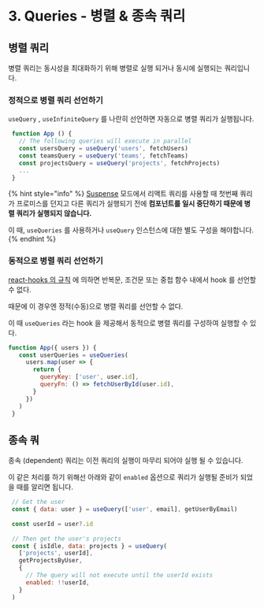 # 3. Queries - 병렬 & 종속 쿼리

## 병렬 쿼리

병렬 쿼리는 동시성을 최대화하기 위해 병렬로 실행 되거나 동시에 실행되는 쿼리입니다.

### 정적으로 병렬 쿼리 선언하기

`useQuery` , `useInfiniteQuery` 를 나란히 선언하면 자동으로 병렬 쿼리가 실행됩니다.

```jsx
 function App () {
   // The following queries will execute in parallel
   const usersQuery = useQuery('users', fetchUsers)
   const teamsQuery = useQuery('teams', fetchTeams)
   const projectsQuery = useQuery('projects', fetchProjects)
   ...
 }
```

{% hint style="info" %}
[Suspense](https://reactjs.org/docs/react-api.html#reactsuspense) 모드에서 리액트 쿼리를 사용할 때 첫번째 쿼리가 프로미스를 던지고 다른 쿼리가 실행되기 전에 **컴포넌트를 일시 중단하기 때문에 병렬 쿼리가 실행되지 않습니다.** 

이 때, `useQueries` 를 사용하거나 `useQuery` 인스턴스에 대한 별도 구성을 해야합니다.
{% endhint %}

### 동적으로 병렬 쿼리 선언하기

[react-hooks 의 규칙](https://ru.react.js.org/docs/hooks-overview.html#%EF%B8%8F-rules-of-hooks) 에 의하면 반복문, 조건문 또는 중첩 함수 내에서 hook 를 선언할 수 없다. 

때문에 이 경우엔 정적\(수동\)으로 병렬 쿼리를 선언할 수 없다. 

이 때 `useQueries` 라는 hook 을 제공해서 동적으로 병렬 쿼리를 구성하여 실행할 수 있다.

```jsx
function App({ users }) {
   const userQueries = useQueries(
     users.map(user => {
       return {
         queryKey: ['user', user.id],
         queryFn: () => fetchUserById(user.id),
       }
     })
   )
 } 
```

## 종속 쿼

종속 \(dependent\) 쿼리는 이전 쿼리의 실행이 마무리 되어야 실행 될 수 있습니다.

이 같은 처리를 하기 위해선 아래와 같이 `enabled` 옵션으로 쿼리가 실행될 준비가 되었을 때를 알리면 됩니다.

```jsx
 // Get the user
 const { data: user } = useQuery(['user', email], getUserByEmail)
 
 const userId = user?.id
 
 // Then get the user's projects
 const { isIdle, data: projects } = useQuery(
   ['projects', userId],
   getProjectsByUser,
   {
     // The query will not execute until the userId exists
     enabled: !!userId,
   }
 )
```



